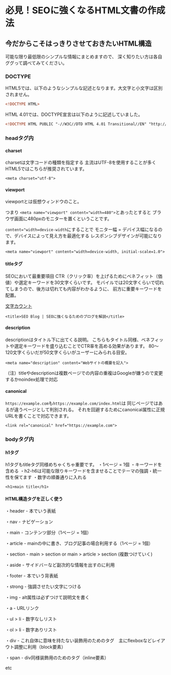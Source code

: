 # 必見！SEOに強くなるHTML文書の作成法

## 今だからこそはっきりさせておきたいHTML構造
可能な限り最低限のシンプルな情報にまとめますので、
深く知りたい方は各自ググって調べてみてください。

### DOCTYPE
HTML5では、以下のようなシンプルな記述となります。大文字と小文字は区別されません。

```html
<!DOCTYPE HTML>
```

HTML 4.01では、DOCTYPE宣言は以下のように記述していました。

```html
<!DOCTYPE HTML PUBLIC "-//W3C//DTD HTML 4.01 Transitional//EN" "http://www.w3.org/TR/html4/loose.dtd">
```

### headタグ内

#### charset
charsetは文字コードの種類を指定する
主流はUTF-8を使用することが多くHTML5ではこちらが推奨されています。

```html:実際のコード
<meta charset="utf-8">
```

#### viewport
viewportとは仮想ウィンドウのこと。

つまり
`<meta name="viewport" content="width=480">`とあったとすると
ブラウザ画面に480pxのモニターを置くということです。

`content="width=device-width`にすることで
モニター幅 = デバイス幅になるので、デバイスによって見え方を最適化する
レスポンシブデザインが可能になります。

```html:実際のコード
<meta name="viewport" content="width=device-width, initial-scale=1.0">
```

#### titleタグ
SEOにおいて最重要項目
CTR（クリック率）を上げるためにベネフィット（価値）や選定キーワードを30文字くらいです。
モバイルでは20文字くらいで切れてしまうので、後方は切れても内容がわかるように、
前方に重要キーワードを配置。

[文字カウント](http://www1.odn.ne.jp/megukuma/count.htm)

```html:実際のコード
<title>SEO Blog | SEOに強くなるためのブログを解説</title>
```

#### description
descriptionはタイトル下に出てくる説明。
こちらもタイトル同様、ベネフィットや選定キーワードを盛り込むことでCTR率を高める効果があります。
80〜120文字くらいだが50文字くらいがユーザーにみられる目安。

```html:実際のコード
<meta name="description" content="Webサイトの概要を記入">
```
（注）titleやdescriptionは複数ページでの内容の重複はGoogleが嫌うので変更するかnoindex処理で対応

#### canonical
`https://example.com`も`https://example.com/index.html`は
同じページではあるが違うページとして判別される。
それを回避するためにcanonical属性に正規URLを書くことで対応できます。

```html:実際のコード
<link rel="canonical" href="https://example.com">
```

### bodyタグ内

#### h1タグ
h1タグもtitleタグ同様めちゃくちゃ重要です。
・1ページ = 1個
・キーワードを含める
・h2-h6は可能な限りキーワードを含ませることでテーマの強調・統一性を保てます
・数字の順番通りに入れる

```html:実際のコード
<h1>main title</h1>
```

#### HTML構造タグを正しく使う
・header - 本でいう表紙

・nav - ナビゲーション

・main - コンテンツ部分（1ページ = 1個）

・article - mainの中に書き、ブログ記事の場合利用する（1ページ = 1個）

・section - main > section or main > article > section (複数つけていく)

・aside - サイドバーなど副次的な情報を出すのに利用

・footer - 本でいう背表紙

・strong - 強調させたい文字につける

・img - alt属性は必ずつけて説明文を書く

・a - URLリンク

・ul > li - 数字なしリスト

・ol > li - 数字ありリスト

・div - これ自体に意味を持たない装飾用のためのタグ　主にflexboxなどレイアウト調整に利用（block要素）

・span - div同様装飾用のためのタグ（inline要素）

etc